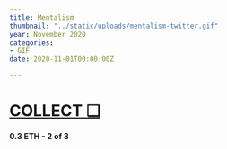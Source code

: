```yaml
---
title: Mentalism
thumbnail: "../static/uploads/mentalism-twitter.gif"
year: November 2020
categories:
- GIF
date: 2020-11-01T00:00:00Z

---
```

# [COLLECT ❑](https://knownorigin.io/gallery/215525-mentalism "Mentalism")

#### **0.3 ETH** - 2 of 3 